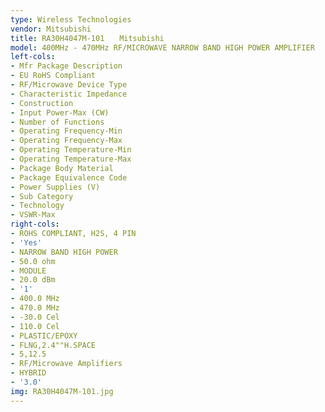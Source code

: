 ```yaml
---
type: Wireless Technologies
vendor: Mitsubishi
title: RA30H4047M-101　　Mitsubishi
model: 400MHz - 470MHz RF/MICROWAVE NARROW BAND HIGH POWER AMPLIFIER
left-cols:
- Mfr Package Description
- EU RoHS Compliant
- RF/Microwave Device Type
- Characteristic Impedance
- Construction
- Input Power-Max (CW)
- Number of Functions
- Operating Frequency-Min
- Operating Frequency-Max
- Operating Temperature-Min
- Operating Temperature-Max
- Package Body Material
- Package Equivalence Code
- Power Supplies (V)
- Sub Category
- Technology
- VSWR-Max
right-cols:
- ROHS COMPLIANT, H2S, 4 PIN
- 'Yes'
- NARROW BAND HIGH POWER
- 50.0 ohm
- MODULE
- 20.0 dBm
- '1'
- 400.0 MHz
- 470.0 MHz
- -30.0 Cel
- 110.0 Cel
- PLASTIC/EPOXY
- FLNG,2.4""H.SPACE
- 5,12.5
- RF/Microwave Amplifiers
- HYBRID
- '3.0'
img: RA30H4047M-101.jpg
---
```

